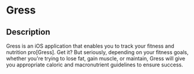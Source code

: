 # Gress

## Description

Gress is an iOS application that enables you to track your fitness and nutrition pro[Gress]. Get it? But seriously, depending on your fitness goals, whether you're trying to lose fat, gain muscle, or maintain, Gress will give you appropriate caloric and macronutrient guidelines to ensure success.
